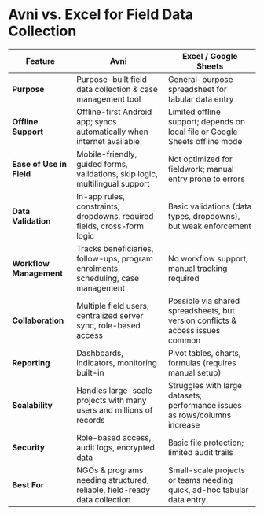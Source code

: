 # Avni vs. Excel for Field Data Collection

| Feature                | Avni                                                                                 | Excel / Google Sheets                                                           |
|-------------------------|--------------------------------------------------------------------------------------|---------------------------------------------------------------------------------|
| **Purpose**            | Purpose-built field data collection & case management tool                           | General-purpose spreadsheet for tabular data entry                              |
| **Offline Support**    | Offline-first Android app; syncs automatically when internet available                | Limited offline support; depends on local file or Google Sheets offline mode    |
| **Ease of Use in Field** | Mobile-friendly, guided forms, validations, skip logic, multilingual support         | Not optimized for fieldwork; manual entry prone to errors                      |
| **Data Validation**    | In-app rules, constraints, dropdowns, required fields, cross-form logic               | Basic validations (data types, dropdowns), but weak enforcement                 |
| **Workflow Management** | Tracks beneficiaries, follow-ups, program enrolments, scheduling, case management     | No workflow support; manual tracking required                                   |
| **Collaboration**      | Multiple field users, centralized server sync, role-based access                      | Possible via shared spreadsheets, but version conflicts & access issues common  |
| **Reporting**          | Dashboards, indicators, monitoring built-in                                           | Pivot tables, charts, formulas (requires manual setup)                         |
| **Scalability**        | Handles large-scale projects with many users and millions of records                  | Struggles with large datasets; performance issues as rows/columns increase      |
| **Security**           | Role-based access, audit logs, encrypted data                                         | Basic file protection; limited audit trails                                    |
| **Best For**           | NGOs & programs needing structured, reliable, field-ready data collection             | Small-scale projects or teams needing quick, ad-hoc tabular data entry          |
